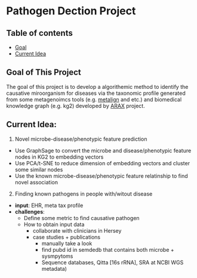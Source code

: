 # Pathogen Dection Project

## Table of contents

- [Goal](#goal-of-this-project)
- [Current Idea](#current-idea)


## Goal of This Project
The goal of this project is to develop a algorithemic method to identify the causative miroorganism for diseases via the taxonomic profile generated from some metagenoimcs tools (e.g. [metalign](https://github.com/nlapier2/Metalign) and etc.) and biomedical knowledge graph (e.g. kg2) developed by [ARAX](https://github.com/RTXteam/RTX) project.  

## Current Idea:
1. Novel microbe-disease/phenotypic feature prediction
  * Use GraphSage to convert the microbe and disease/phenotypic feature nodes in KG2 to embedding vectors
  * Use PCA/t-SNE to reduce dimension of embedding vectors and cluster some similar nodes
  * Use the known microbe-disease/phenotypic feature relatinship to find novel association

2. Finding known pathogens in people with/witout disease
* __input__: EHR, meta tax profile
* __challenges__:
  * Define some metric to find causative pathogen
  * How to obtain input data
    * collaborate with clinicians in Hersey 
    * case studies + publications 
      * manually take a look
      * find pubd id in semdedb that contains both microbe + sysmpytoms 
      * Sequence databases, Qitta [16s rRNA], SRA at NCBI WGS metadata)

